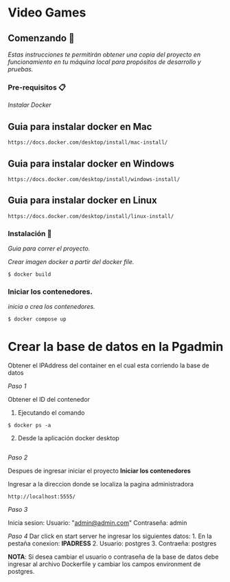 # Video Games


## Comenzando 🚀

_Estas instrucciones te permitirán obtener una copia del proyecto en funcionamiento en tu máquina local para propósitos de desarrollo y pruebas._


### Pre-requisitos 📋

_Instalar Docker_

## Guia para instalar docker en Mac

```
https://docs.docker.com/desktop/install/mac-install/

```

## Guia para instalar docker en Windows

```
https://docs.docker.com/desktop/install/windows-install/

```
## Guia para instalar docker en Linux

```
https://docs.docker.com/desktop/install/linux-install/

```

### Instalación 🔧

_Guia para correr el proyecto._

_Crear imagen docker a partir del docker file._

```
$ docker build
```

### Iniciar los contenedores.

_inicia o crea los contenedores._

```
$ docker compose up
```

# Crear la base de datos en la Pgadmin

Obtener el IPAddress del container en el cual esta corriendo la base de datos

_Paso 1_

Obtener el ID del contenedor

1. Ejecutando el comando

```
$ docker ps -a
```


2. Desde la aplicación docker desktop

<img>

_Paso 2_

Despues de ingresar iniciar el proyecto **Iniciar los contenedores**

Ingresar a la direccion donde se localiza la pagina administradora

```
http://localhost:5555/
```

_Paso 3_

Inicia sesion:
    Usuario: "admin@admin.com"
    Contraseña: admin

_Paso 4_
Dar click en start server he ingresar los siguientes datos:
    1. En la pestaña conexion: **IPADRESS**
    2. Usuario: postgres
    3. Contraeña: postgres

**NOTA**: Si desea cambiar el usuario o contraseña de la base de datos debe ingresar al archivo Dockerfile y cambiar los campos environment de postgres.


